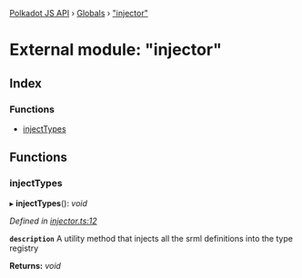 [Polkadot JS API](../README.md) › [Globals](../globals.md) › ["injector"](_injector_.md)

# External module: "injector"

## Index

### Functions

* [injectTypes](_injector_.md#injecttypes)

## Functions

###  injectTypes

▸ **injectTypes**(): *void*

*Defined in [injector.ts:12](https://github.com/polkadot-js/api/blob/f1fe498801/packages/types/src/injector.ts#L12)*

**`description`** A utility method that injects all the srml definitions into the type registry

**Returns:** *void*
